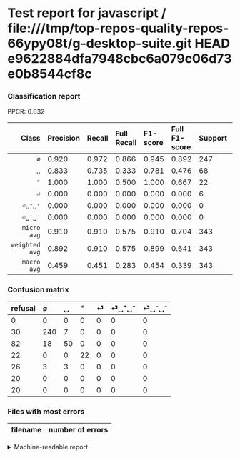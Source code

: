 # Test report for javascript / file:///tmp/top-repos-quality-repos-66ypy08t/g-desktop-suite.git HEAD e9622884dfa7948cbc6a079c06d73e0b8544cf8c

### Classification report

PPCR: 0.632

| Class | Precision | Recall | Full Recall | F1-score | Full F1-score | Support | Full Support | PPCR |
|------:|:----------|:-------|:------------|:---------|:---------|:--------|:-------------|:-----|
| `∅` | 0.920| 0.972| 0.866| 0.945| 0.892| 247| 277| 0.892 |
| `␣` | 0.833| 0.735| 0.333| 0.781| 0.476| 68| 150| 0.453 |
| `"` | 1.000| 1.000| 0.500| 1.000| 0.667| 22| 44| 0.500 |
| `⏎` | 0.000| 0.000| 0.000| 0.000| 0.000| 6| 32| 0.188 |
| `⏎␣⁺␣⁺` | 0.000| 0.000| 0.000| 0.000| 0.000| 0| 20| 0.000 |
| `⏎␣⁻␣⁻` | 0.000| 0.000| 0.000| 0.000| 0.000| 0| 20| 0.000 |
| `micro avg` | 0.910| 0.910| 0.575| 0.910| 0.704| 343| 543| 0.632 |
| `weighted avg` | 0.892| 0.910| 0.575| 0.899| 0.641| 343| 543| 0.632 |
| `macro avg` | 0.459| 0.451| 0.283| 0.454| 0.339| 343| 543| 0.632 |

### Confusion matrix

|refusal|  ∅| ␣| "| ⏎| ⏎␣⁺␣⁺| ⏎␣⁻␣⁻| 
|:---|:---|:---|:---|:---|:---|:---|
|0 |0 |0 |0 |0 |0 |0 |
|30 |240 |7 |0 |0 |0 |0 |
|82 |18 |50 |0 |0 |0 |0 |
|22 |0 |0 |22 |0 |0 |0 |
|26 |3 |3 |0 |0 |0 |0 |
|20 |0 |0 |0 |0 |0 |0 |
|20 |0 |0 |0 |0 |0 |0 |

### Files with most errors

| filename | number of errors|
|:----:|:-----|

<details>
    <summary>Machine-readable report</summary>
```json
{
  "cl_report": {"\"": {"f1-score": 1.0, "precision": 1.0, "recall": 1.0, "support": 22}, "macro avg": {"f1-score": 0.4543553149606299, "precision": 0.45881226053639845, "recall": 0.4511590061125665, "support": 343}, "micro avg": {"f1-score": 0.9096209912536443, "precision": 0.9096209912536443, "recall": 0.9096209912536443, "support": 343}, "weighted avg": {"f1-score": 0.8994484745529256, "precision": 0.8915250829395798, "recall": 0.9096209912536443, "support": 343}, "\u2205": {"f1-score": 0.9448818897637794, "precision": 0.9195402298850575, "recall": 0.97165991902834, "support": 247}, "\u23ce": {"f1-score": 0.0, "precision": 0.0, "recall": 0.0, "support": 6}, "\u23ce\u2423\u207a\u2423\u207a": {"f1-score": 0.0, "precision": 0.0, "recall": 0.0, "support": 0}, "\u23ce\u2423\u207b\u2423\u207b": {"f1-score": 0.0, "precision": 0.0, "recall": 0.0, "support": 0}, "\u2423": {"f1-score": 0.78125, "precision": 0.8333333333333334, "recall": 0.7352941176470589, "support": 68}},
  "cl_report_full": {"\"": {"f1-score": 0.6666666666666666, "precision": 1.0, "recall": 0.5, "support": 44}, "macro avg": {"f1-score": 0.33917507523455476, "precision": 0.45881226053639845, "recall": 0.2832932210188528, "support": 543}, "micro avg": {"f1-score": 0.7042889390519188, "precision": 0.9096209912536443, "recall": 0.574585635359116, "support": 543}, "weighted avg": {"f1-score": 0.6406988052123502, "precision": 0.7803179441586757, "recall": 0.574585635359116, "support": 543}, "\u2205": {"f1-score": 0.8921933085501857, "precision": 0.9195402298850575, "recall": 0.8664259927797834, "support": 277}, "\u23ce": {"f1-score": 0.0, "precision": 0.0, "recall": 0.0, "support": 32}, "\u23ce\u2423\u207a\u2423\u207a": {"f1-score": 0.0, "precision": 0.0, "recall": 0.0, "support": 20}, "\u23ce\u2423\u207b\u2423\u207b": {"f1-score": 0.0, "precision": 0.0, "recall": 0.0, "support": 20}, "\u2423": {"f1-score": 0.47619047619047616, "precision": 0.8333333333333334, "recall": 0.3333333333333333, "support": 150}},
  "ppcr": 0.6316758747697975
}
```
</details>
